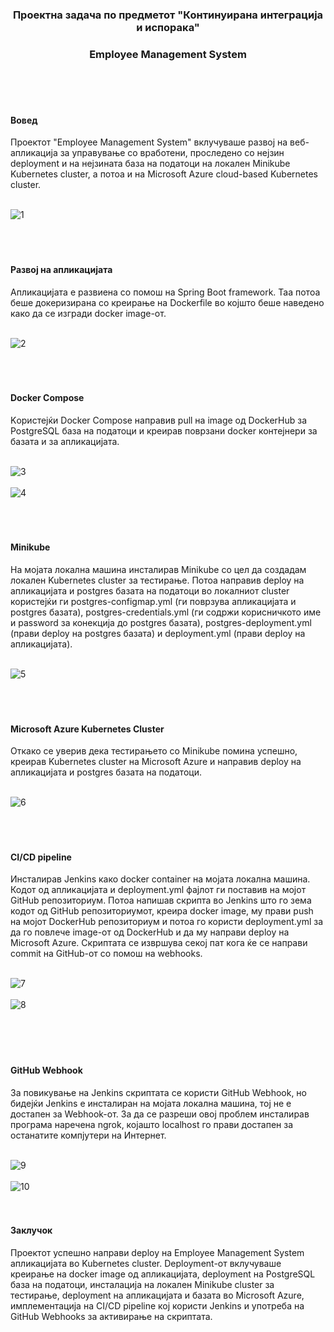 <h3 align="center"><b>Проектна задача по предметот "Континуирана интеграција и испорака"<br></h3>
<h3 align="center">Employee Management System<br></h3>
<br><br><br>
<h4>Вовед<br></b></h4>
Проектот "Employee Management System" вклучуваше развој на веб-апликација за управување со вработени, проследено со нејзин deployment и на нејзината база на податоци на локален Minikube Kubernetes cluster, а потоа и на Microsoft Azure cloud-based Kubernetes cluster.<br><br>

![1](https://github.com/Metodij-Buzharovski/KIII/assets/81751906/d3c0eb47-5c6b-4ac7-81ec-cac33468fb22)
<br><br><br><br>
<h4><b>Развој на апликацијата</b><br></h4>
Апликацијата е развиена со помош на Spring Boot framework. Таа потоа беше докеризирана со креирање на Dockerfile во којшто беше наведено како да се изгради docker image-от.<br><br>

![2](https://github.com/Metodij-Buzharovski/KIII/assets/81751906/33b301df-0fea-4847-a17a-46b3b26d67b3)<br><br><br><br>

<h4>Docker Compose</h4>
Kористејќи Docker Compose направив pull на image од DockerHub за PostgreSQL база на податоци и креирав поврзани docker контејнери за базата и за апликацијата.<br><br>

![3](https://github.com/Metodij-Buzharovski/KIII/assets/81751906/618882cd-473a-479b-86b4-9f85bd04abcf)<br><br>
![4](https://github.com/Metodij-Buzharovski/KIII/assets/81751906/576d4c5d-6940-4bcc-a42c-5de496dfb057)
<br><br><br><br>
<h4>Minikube</h4>
На мојата локална машина инсталирав Minikube со цел да создадам локален Kubernetes cluster за тестирање. Потоа направив deploy на апликацијата и postgres базата на податоци во локалниот cluster користејќи ги postgres-configmap.yml (ги поврзува апликацијата и postgres базата), postgres-credentials.yml (ги содржи корисничкото име и password за конекција до postgres базата), postgres-deployment.yml (прави deploy на postgres базата) и deployment.yml (прави deploy на апликацијата).<br><br>

![5](https://github.com/Metodij-Buzharovski/KIII/assets/81751906/68281b50-8835-4314-9954-70e34b6137b4)
<br><br><br><br>
<h4>Microsoft Azure Kubernetes Cluster</h4>
Откако се уверив дека тестирањето со Minikube помина успешно, креирав Kubernetes cluster на Microsoft Azure и направив deploy на апликацијата и postgres базата на податоци.<br><br>

![6](https://github.com/Metodij-Buzharovski/KIII/assets/81751906/1318223d-2b0d-4b92-bdec-3604c2dbbd8a)
<br><br><br><br>
<h4>CI/CD pipeline</h4>
Инсталирав Jenkins како docker container на мојата локална машина. Кодот од апликацијата и deployment.yml фајлот ги поставив на мојот GitHub репозиториум. Потоа напишав скрипта во Jenkins што го зема кодот од GitHub репозиториумот, креира docker image, му прави push на мојот DockerHub репозиториум и потоа го користи deployment.yml за да го повлече image-от од DockerHub и да му направи deploy на Microsoft Azure. Скриптата се извршува
секој пат кога ќе се направи commit на GitHub-от со помош на webhooks.<br><br>

![7](https://github.com/Metodij-Buzharovski/KIII/assets/81751906/e80ce246-ba17-4a46-bba6-e0b87216e0bc)<br><br>
![8](https://github.com/Metodij-Buzharovski/KIII/assets/81751906/c280a4d6-8ace-4592-b144-28e9cf63255c)<br>
<br><br><br><br>
<h4>GitHub Webhook</h4>
За повикување на Jenkins скриптата се користи GitHub Webhook, но бидејќи Jenkins е инсталиран на мојата локална машина, тој не е достапен за Webhook-от. За да се разреши овој проблем инсталирав програма наречена ngrok, којашто localhost го прави достапен за останатите компјутери на Интернет.<br><br>

![9](https://github.com/Metodij-Buzharovski/KIII/assets/81751906/beadf0fa-fbf6-4539-a098-a392d3c70c0a)<br><br>
![10](https://github.com/Metodij-Buzharovski/KIII/assets/81751906/504a4d28-e230-4650-9503-d250401b0e70)<br>
<br><br>
<h4>Заклучок</h4>
Проектот успешно направи deploy на Employee Management System апликацијата во Kubernetes cluster. Deployment-от вклучуваше креирање на docker image од апликацијата, deployment на PostgreSQL база на податоци, инсталација на локален Minikube cluster за тестирање, deployment на апликацијата и базата во Microsoft Azure, имплементација на CI/CD pipeline кој користи Jenkins и употреба на GitHub Webhooks за активирање на скриптата.





